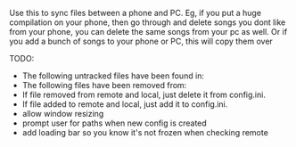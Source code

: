 Use this to sync files between a phone and PC.
Eg, if you put a huge compilation on your phone,
    then go through and delete songs you dont like
    from your phone, you can delete the same songs
    from your pc as well.
    Or if you add a bunch of songs to your phone
    or PC, this will copy them over

TODO:
- The following untracked files have been found in:
- The following files have been removed from:
- If file removed from remote and local, just delete it from config.ini.
- If file added to remote and local, just add it to config.ini.
- allow window resizing
- prompt user for paths when new config is created
- add loading bar so you know it's not frozen when checking remote
